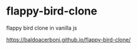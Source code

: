 # flappy-bird-clone

flappy bird clone in vanilla js

https://baldoacerboni.github.io/flappy-bird-clone/
